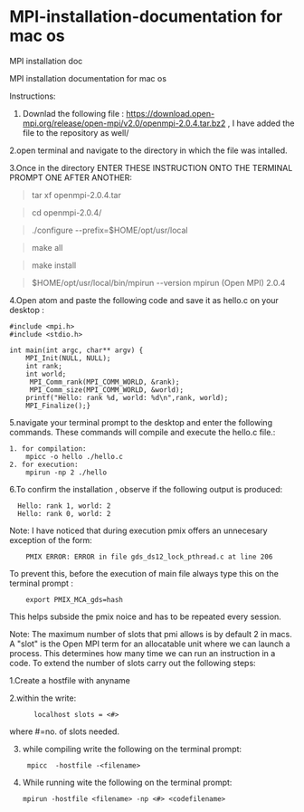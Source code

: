 # MPI-installation-documentation for mac os
MPI installation doc

MPI installation documentation for mac os

Instructions:
1. Downlad the following file : https://download.open-mpi.org/release/open-mpi/v2.0/openmpi-2.0.4.tar.bz2 , I have added the file to the repository as well/

2.open terminal and navigate to the directory in which the file was intalled.

3.Once in the directory ENTER THESE INSTRUCTION ONTO THE TERMINAL PROMPT ONE AFTER ANOTHER:

  > tar xf openmpi-2.0.4.tar
  
  > cd openmpi-2.0.4/
  
  > ./configure --prefix=$HOME/opt/usr/local
  
  > make all
  
  > make install
  
  > $HOME/opt/usr/local/bin/mpirun --version
  mpirun (Open MPI) 2.0.4
  
  
 4.Open atom and paste the following code and save it as hello.c on your desktop :
 
    #include <mpi.h>
    #include <stdio.h>

    int main(int argc, char** argv) {
        MPI_Init(NULL, NULL);
        int rank;
        int world;
         MPI_Comm_rank(MPI_COMM_WORLD, &rank);
         MPI_Comm_size(MPI_COMM_WORLD, &world);
        printf("Hello: rank %d, world: %d\n",rank, world);
        MPI_Finalize();}
        
  5.navigate your terminal prompt to the desktop and enter the following commands. These commands will compile and  execute the hello.c       file.:
  
    1. for compilation:
        mpicc -o hello ./hello.c
    2. for execution:
        mpirun -np 2 ./hello
        
   6.To confirm the installation , observe if the following output is produced:
   
      Hello: rank 1, world: 2
      Hello: rank 0, world: 2
      
 Note:
 I have noticed that during execution pmix offers an unnecesary exception of the form:
 
        PMIX ERROR: ERROR in file gds_ds12_lock_pthread.c at line 206
        
  To prevent this, before the execution of main file always type this on the terminal prompt :
        
        export PMIX_MCA_gds=hash
        
 This helps subside the pmix noice and has to be repeated every session.
 
 
Note:
The maximum number of slots that pmi allows is by default 2 in macs. A "slot" is the Open MPI term for an allocatable unit where we can
launch a process. This determines how many time we can run an instruction in a code.
To extend the number of slots carry out the following steps:

1.Create a hostfile with anyname 

2.within the write:

          localhost slots = <#>
          
where #=no. of slots needed.

3. while compiling write the  following on the terminal prompt:
        
        mpicc  -hostfile -<filename>
        
 4. While running wite the following on the terminal prompt:
            
            
        mpirun -hostfile <filename> -np <#> <codefilename>
            
            
            
          
 
